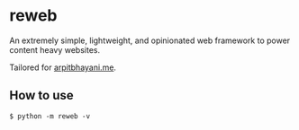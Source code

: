 reweb
===

An extremely simple, lightweight, and opinionated web framework to power content heavy websites.

Tailored for [arpitbhayani.me](https://arpitbhayani.me).

## How to use

```
$ python -m reweb -v
```
